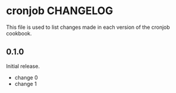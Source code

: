 # cronjob CHANGELOG

This file is used to list changes made in each version of the cronjob cookbook.

## 0.1.0

Initial release.

- change 0
- change 1
